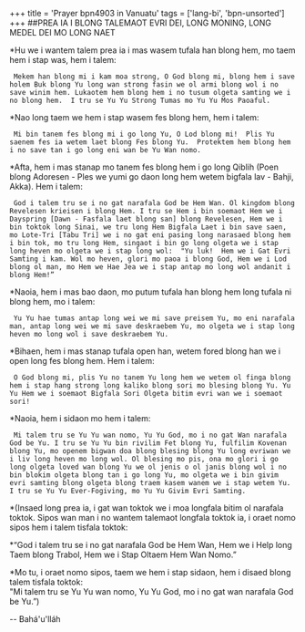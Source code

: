 +++
title = 'Prayer bpn4903 in Vanuatu'
tags = ['lang-bi', 'bpn-unsorted']
+++
##PREA IA I BLONG TALEMAOT EVRI DEI, LONG MONING, LONG  MEDEL  DEI  MO  LONG  NAET

*Hu we i wantem talem prea ia i mas wasem tufala han blong hem, mo taem hem i stap was, hem i talem: 

     Mekem han blong mi i kam moa strong, O God blong mi, blong hem i save holem Buk blong Yu long wan strong fasin we ol armi blong wol i no save winim hem. Lukaotem hem blong hem i no tusum olgeta samting we i no blong hem.  I tru se Yu Yu Strong Tumas mo Yu Yu Mos Paoaful.  

*Nao long taem we hem i stap wasem fes blong hem, hem i talem: 

     Mi bin tanem fes blong mi i go long Yu, O Lod blong mi!  Plis Yu  saenem fes ia wetem laet blong Fes blong Yu.  Protektem hem blong hem i no save tan i go long eni wan be Yu Wan nomo. 

*Afta, hem i mas stanap mo tanem fes blong hem i go long Qiblih (Poen blong Adoresen - Ples we yumi go daon long hem wetem bigfala lav -  Bahji, Akka).  Hem i talem: 

     God i talem tru se i no gat narafala God be Hem Wan. Ol kingdom blong Revelesen krieisen i blong Hem. I tru se Hem i bin soemaot Hem we i Dayspring [Dawn - Fasfala laet blong san] blong Revelesen, Hem we i bin toktok long Sinai, we tru long Hem Bigfala Laet i bin save saen, mo Lote-Tri [Tabu Tri] we i no gat eni pasing long narasaed blong hem i bin tok, mo tru long Hem, singaot i bin go long olgeta we i stap long heven mo olgeta we i stap long wol:  "Yu luk!  Hem we i Gat Evri Samting i kam. Wol mo heven, glori mo paoa i blong God, Hem we i Lod blong ol man, mo Hem we Hae Jea we i stap antap mo long wol andanit i blong Hem!” 

*Naoia, hem i mas bao daon, mo putum tufala han blong hem long tufala ni blong hem, mo i talem:

     Yu Yu hae tumas antap long wei we mi save preisem Yu, mo eni narafala man, antap long wei we mi save deskraebem Yu, mo olgeta we i stap long heven mo long wol i save deskraebem Yu. 

*Bihaen, hem i mas stanap tufala open han, wetem fored blong han we i open long fes blong hem.  Hem i talem:

     O God blong mi, plis Yu no tanem Yu long hem we wetem ol finga blong hem i stap hang strong long kaliko blong sori mo blesing blong Yu. Yu Yu Hem we i soemaot Bigfala Sori Olgeta bitim evri wan we i soemaot sori!

*Naoia, hem i sidaon mo hem i talem: 

     Mi talem tru se Yu Yu wan nomo, Yu Yu God, mo i no gat Wan narafala God be Yu. I tru se Yu Yu bin rivilim Fet blong Yu, fulfilim Kovenan blong Yu, mo openem bigwan doa blong blesing blong Yu long evriwan we i liv long heven mo long wol. Ol blesing mo pis, ona mo glori i go long olgeta loved wan blong Yu we ol jenis o ol janis blong wol i no bin blokim olgeta blong tan i go long Yu, mo olgeta we i bin givim evri samting blong olgeta blong traem kasem wanem we i stap wetem Yu. I tru se Yu Yu Ever-Fogiving, mo Yu Yu Givim Evri Samting.

*(Insaed long prea ia, i gat wan toktok we i moa longfala bitim ol narafala toktok.  Sipos wan man i no wantem talemaot longfala toktok ia, i oraet nomo sipos hem i talem tisfala toktok:  

*“God i talem tru se i no gat narafala God be Hem Wan, Hem we i Help long Taem blong Trabol, Hem we i Stap Oltaem Hem Wan Nomo.”  

*Mo tu, i oraet nomo sipos, taem we hem i stap sidaon, hem i disaed blong talem tisfala toktok:  
"Mi talem tru se Yu Yu wan nomo, Yu Yu God, mo i no gat wan narafala God be Yu.”)

-- Bahá'u'lláh

